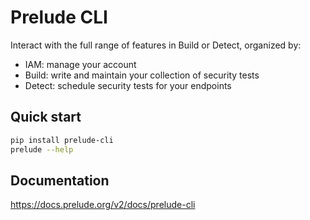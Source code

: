 # Prelude CLI

Interact with the full range of features in Build or Detect, organized by:

- IAM: manage your account 
- Build: write and maintain your collection of security tests
- Detect: schedule security tests for your endpoints

## Quick start
```bash
pip install prelude-cli
prelude --help
```

## Documentation

https://docs.prelude.org/v2/docs/prelude-cli
